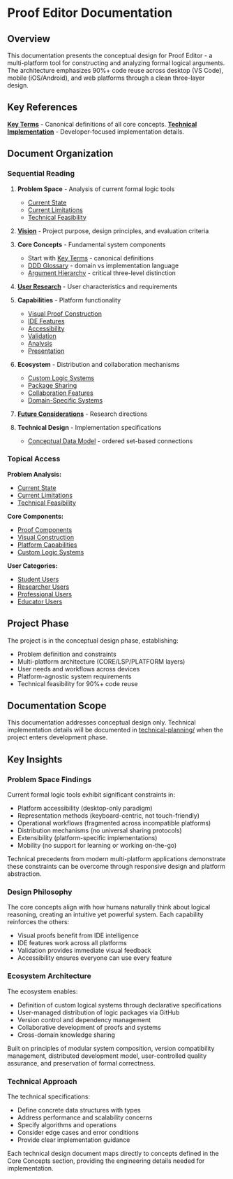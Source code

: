# Proof Editor Documentation

## Overview

This documentation presents the conceptual design for Proof Editor - a multi-platform tool for constructing and analyzing formal logical arguments. The architecture emphasizes 90%+ code reuse across desktop (VS Code), mobile (iOS/Android), and web platforms through a clean three-layer design.

## Key References

**[Key Terms](03-concepts/key-terms.md)** - Canonical definitions of all core concepts.
**[Technical Implementation](08-technical-design/technical-definitions.md)** - Developer-focused implementation details.

## Document Organization

### Sequential Reading

1. **Problem Space** - Analysis of current formal logic tools
   - [Current State](01-problem-space/current-state.md)
   - [Current Limitations](01-problem-space/current-limitations.md)
   - [Technical Feasibility](01-problem-space/technical-feasibility.md)

2. **[Vision](02-vision/README.md)** - Project purpose, design principles, and evaluation criteria

3. **Core Concepts** - Fundamental system components
   - Start with [Key Terms](03-concepts/key-terms.md) - canonical definitions
   - [DDD Glossary](03-concepts/ddd-glossary.md) - domain vs implementation language
   - [Argument Hierarchy](03-concepts/argument-hierarchy.md) - critical three-level distinction

4. **[User Research](04-users/README.md)** - User characteristics and requirements

5. **Capabilities** - Platform functionality
   - [Visual Proof Construction](05-capabilities/visual-proof.md)
   - [IDE Features](05-capabilities/ide-features.md)
   - [Accessibility](05-capabilities/accessibility.md)
   - [Validation](05-capabilities/validation.md)
   - [Analysis](05-capabilities/analysis.md)
   - [Presentation](05-capabilities/presentation.md)

6. **Ecosystem** - Distribution and collaboration mechanisms
   - [Custom Logic Systems](06-ecosystem/custom-logic.md)
   - [Package Sharing](06-ecosystem/packages.md)
   - [Collaboration Features](06-ecosystem/collaboration.md)
   - [Domain-Specific Systems](06-ecosystem/domain-specific-systems.md)

7. **[Future Considerations](07-future/README.md)** - Research directions

8. **Technical Design** - Implementation specifications
   - [Conceptual Data Model](08-technical-design/conceptual-data-model.md) - ordered set-based connections

### Topical Access

**Problem Analysis:**
- [Current State](01-problem-space/current-state.md)
- [Current Limitations](01-problem-space/current-limitations.md)
- [Technical Feasibility](01-problem-space/technical-feasibility.md)

**Core Components:**
- [Proof Components](03-concepts/proof-components.md)
- [Visual Construction](05-capabilities/visual-proof.md)
- [Platform Capabilities](05-capabilities/platform-capabilities.md)
- [Custom Logic Systems](06-ecosystem/custom-logic.md)

**User Categories:**
- [Student Users](04-users/student-users.md)
- [Researcher Users](04-users/researcher.md)
- [Professional Users](04-users/professional.md)
- [Educator Users](04-users/educator.md)

## Project Phase

The project is in the conceptual design phase, establishing:
- Problem definition and constraints
- Multi-platform architecture (CORE/LSP/PLATFORM layers)
- User needs and workflows across devices
- Platform-agnostic system requirements
- Technical feasibility for 90%+ code reuse

## Documentation Scope

This documentation addresses conceptual design only. Technical implementation details will be documented in [technical-planning/](../technical-planning/README.md) when the project enters development phase.

## Key Insights

### Problem Space Findings

Current formal logic tools exhibit significant constraints in:
- Platform accessibility (desktop-only paradigm)
- Representation methods (keyboard-centric, not touch-friendly)
- Operational workflows (fragmented across incompatible platforms)
- Distribution mechanisms (no universal sharing protocols)
- Extensibility (platform-specific implementations)
- Mobility (no support for learning or working on-the-go)

Technical precedents from modern multi-platform applications demonstrate these constraints can be overcome through responsive design and platform abstraction.

### Design Philosophy

The core concepts align with how humans naturally think about logical reasoning, creating an intuitive yet powerful system. Each capability reinforces the others:
- Visual proofs benefit from IDE intelligence
- IDE features work across all platforms
- Validation provides immediate visual feedback
- Accessibility ensures everyone can use every feature

### Ecosystem Architecture

The ecosystem enables:
- Definition of custom logical systems through declarative specifications
- User-managed distribution of logic packages via GitHub
- Version control and dependency management
- Collaborative development of proofs and systems
- Cross-domain knowledge sharing

Built on principles of modular system composition, version compatibility management, distributed development model, user-controlled quality assurance, and preservation of formal correctness.

### Technical Approach

The technical specifications:
- Define concrete data structures with types
- Address performance and scalability concerns
- Specify algorithms and operations
- Consider edge cases and error conditions
- Provide clear implementation guidance

Each technical design document maps directly to concepts defined in the Core Concepts section, providing the engineering details needed for implementation.